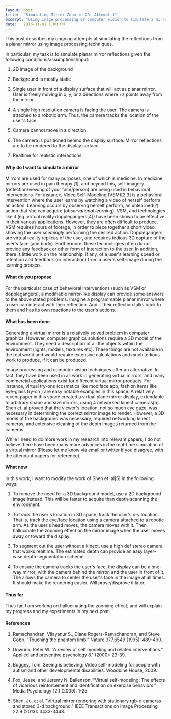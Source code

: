 ```yaml
---
layout: post
title:  "Simulating Mirror Zoom in 2D: Attempt 1"
excerpt: "Using image processing or computer vision to simulate a mirror"
date:   2016-11-01 1:00 PM
---
```


This post describes my ongoing attempts at simulating the reflections from a planar mirror using image processing techniques. 

In particular, my task is to simulate planar mirror reflections given the following conditions/assumptions/input:

1. 2D image of the background

2. Background is mostly static

3. Single user in front of a display surface that will act as planar mirror. User is freely moving in x, y, or z directions where +z points away from the mirror

4. A single high resolution camera is facing the user. The camera is attached to a robotic arm. Thus, the camera tracks the location of the user's face.

5. Camera cannot move in z direction. 

6. The camera is positioned behind the display surface. Mirror reflections are to be rendered to the display surface.

7. Realtime for realistic interactions

#### Why do I want to simulate a mirror

Mirrors are used for many purposes, one of which is medicine. In medicine, mirrors are used in pain therapy [1], and beyond this, self-imagery (reflection/viewing of your face/person) are being used in behavioral interventions. For instance, Video Self-Modeling (VSM)[2,3] is a behavioral intervention where the user learns by watching a video of herself perform an action. Learning occurs by observng herself perform, an unlearned(?) action that she can acquire (*observational learning*). VSM, and technologies like it (eg. virtual reality dopplegangers[4]) have been shown to be effective in their various applications. However, they are often difficult to produce. VSM requires hours of footage, in order to piece together a short video, showing the user *seemingly* performing the desired action. Dopplegangers are virtual reality replicas of the user, and requires tedious 3D capture of the user's face (and body). Furthermore, these technologies often do not provide any feedback or other form of interaction to the user. In addition, there is little work on the relationship, if any, of a user's learning speed or retention and feedback (or interaction) from a user's self-image during the learning process. 

#### What do you propose

For the particular case of behavioral interventions (such as VSM or dopplegangers), a modifiable mirror-like display can provide some answers to the above stated problems. Imagine a programmable planar mirror where a user can interact with their reflection. And... their reflection talks back to them and has its own reactions to the user's actions. 


#### What has been done

Generating a virtual mirror is a relatively solved problem in computer graphics. However, computer graphics solutions require a 3D model of the environment. They need a description of all the objects within the environment (lights, models, textures etc). These things are not available in the real world and would require extensive calculations and much tedious work to produce, if it can be produced. 

Image processing and computer vision techniques offer an alternative. In fact, they have been used in all work in generating virtual mirrors, and many commercial applications exist for different virtual mirror products. For instance, virtual try-ons (cosmetics like modiface app, fashion items like eye-glass try-on ) are easy notable examples in this space. A relatively recent paper in this space created a virtual plane mirror display, extendable to arbitrary shape and size mirrors, using 4 networked kinect cameras[5]. Shen et. al proved that the viewer's location, not so much eye gaze, was necessary in determining the correct mirror image to render. However, a 3D model of the background was necessary, required networking kinect cameras, and extensive cleaning of the depth images returned from the cameras. 

While I need to do more work in my research into relevant papers, I do not believe there have been many more advances in the real-time simulation of a virtual mirror (Please let me know via email or twitter if you disagree, with the attendant papers for reference). 

#### What now

In this work, I want to modify the work of Shen et. al[5] in the following ways:

1. To remove the need for a 3D background model, use a 2D background image instead. This will be faster to acquire than depth-scanning the environment.

2. To track the user's location in 3D space, track the user's x-y location. That is, track the eye/face location using a camera attached to a robotic arm. As the user's head moves, the camera moves with it. Then hallucinate the zooming effect on the mirror image when the user moves away or toward the display. 

3. To segment out the user without a kinect, use a high def stereo camera that works realtime. The estimated depth can provide an easy layer-wise depth segmentation scheme. 

4. To ensure the camera tracks the user's face, the display can be a one-way mirror, with the camera behind the mirror, and the user in front of it. The allows the camera to center the user's face in the image at all times. It should make the rendering easier. Will prove/disprove it later. 

#### Thus far

Thus far, I am working on hallucinating the zooming effect, and will explain my progress and my experiments in my next post. 



#### References


1. Ramachandran, Vilayanur S., Diane Rogers-Ramachandran, and Steve Cobb. "Touching the phantom limb." Nature 377.6549 (1995): 489-490.

2. Dowrick, Peter W. "A review of self modeling and related interventions." Applied and preventive psychology 8.1 (2000): 23-39.

3. Buggey, Tom. Seeing is believing: Video self-modeling for people with autism and other developmental disabilities. Woodbine House, 2009.

4. Fox, Jesse, and Jeremy N. Bailenson. "Virtual self-modeling: The effects of vicarious reinforcement and identification on exercise behaviors." Media Psychology 12.1 (2009): 1-25.

5. Shen, Ju, et al. "Virtual mirror rendering with stationary rgb-d cameras and stored 3-d background." IEEE Transactions on Image Processing 22.9 (2013): 3433-3448.


